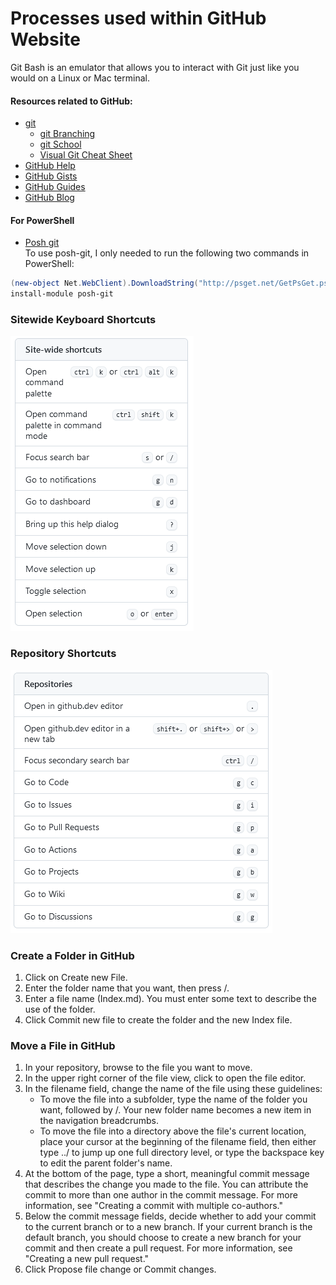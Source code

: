 # Processes used within GitHub Website

Git Bash is an emulator that allows you to interact with Git just like you would on a Linux or Mac terminal. 

#### Resources related to GitHub:

* [git](https://gitforwindows.org)
    * [git Branching](https://learngitbranching.js.org)
    * [git School](http://git-school.github.io/visualizing-git)
    * [Visual Git Cheat Sheet](http://ndpsoftware.com/git-cheatsheet.html)  
* [GitHub Help](https://help.github.com)
* [GitHub Gists](https://gist.github.com/)  
* [GitHub Guides](https://guides.github.com)
* [GitHub Blog](https://blog.github.com/)

#### For PowerShell

* [Posh git](https://github.com/dahlbyk/posh-git)  
To use posh-git, I only needed to run the following two commands in PowerShell:
```powershell
(new-object Net.WebClient).DownloadString("http://psget.net/GetPsGet.ps1") | iex
install-module posh-git
```

### Sitewide Keyboard Shortcuts
![Sitewide Shortcuts](https://github.com/MrMikey59/00---Projects/blob/master/00Pictures/GitHub%20Sitewide%20Shortcuts.png)

### Repository Shortcuts
![Repository Shortcuts](https://github.com/MrMikey59/00---Projects/blob/master/00Pictures/GitHub%20Repository%20Shortcuts.png)

### Create a Folder in GitHub
1. Click on Create new File.
2. Enter the folder name that you want, then press /.
3. Enter a file name (Index.md). You must enter some text to describe the use of the folder.
4. Click Commit new file to create the folder and the new Index file.

### Move a File in GitHub
1. In your repository, browse to the file you want to move. 
2. In the upper right corner of the file view, click to open the file editor.
3. In the filename field, change the name of the file using these guidelines:
    -	To move the file into a subfolder, type the name of the folder you want, followed by /. Your new folder name becomes a new item in the navigation breadcrumbs.
    -	To move the file into a directory above the file's current location, place your cursor at the beginning of the filename field, then either type ../ to jump up one full directory level, or type the backspace key to edit the parent folder's name.
4. At the bottom of the page, type a short, meaningful commit message that describes the change you made to the file. You can attribute the commit to more than one author in the commit message. For more information, see "Creating a commit with multiple co-authors."
5. Below the commit message fields, decide whether to add your commit to the current branch or to a new branch. If your current branch is the default branch, you should choose to create a new branch for your commit and then create a pull request. For more information, see "Creating a new pull request."
6. Click Propose file change or Commit changes.


